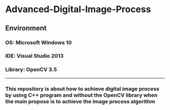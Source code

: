 # **Advanced-Digital-Image-Process**
## Environment
### OS:      Microsoft Windows 10
### IDE:     Visual Studio 2013
### Library: OpenCV 3.5
------------------------------------------------------------------------------------------------------------------------
### This repository is about how to achieve digital image process by using C++ program and without the OpenCV library when the main propose is to achieve the image process algorithm
